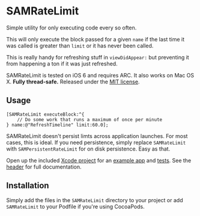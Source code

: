 # SAMRateLimit

Simple utility for only executing code every so often.

This will only execute the block passed for a given `name` if the last time it was called is greater than `limit` or it has never been called.

This is really handy for refreshing stuff in `viewDidAppear:` but preventing it from happening a ton if it was just refreshed.

SAMRateLimit is tested on iOS 6 and requires ARC. It also works on Mac OS X. **Fully thread-safe.** Released under the [MIT license](LICENSE).


## Usage

``` objc
[SAMRateLimit executeBlock:^{
    // Do some work that runs a maximum of once per minute
} name:@"RefreshTimeline" limit:60.0];
```

SAMRateLimit doesn't persist limts across application launches. For most cases, this is ideal. If you need persistence, simply replace `SAMRateLimit` with `SAMPersistentRateLimit` for on disk persistence. Easy as that.

Open up the included [Xcode project](SAMRateLimit.xcodeproj) for an [example app](Example) and [tests](Tests). See the [header](SAMRateLimit/SAMRateLimit.h) for full documentation.


## Installation

Simply add the files in the `SAMRateLimit` directory to your project or add `SAMRateLimit` to your Podfile if you're using CocoaPods.
